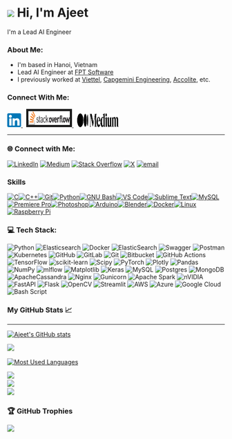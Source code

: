 ![](https://user-images.githubusercontent.com/18350557/176309783-0785949b-9127-417c-8b55-ab5a4333674e.gif) Hi, I'm Ajeet
======================================================================================================================================

I'm a Lead AI Engineer


### About Me:

* I'm based in Hanoi, Vietnam
* Lead AI Engineer at [FPT Software](https://fptsoftware.com/)
* I previously worked at [Viettel](https://viettel.com.vn/en/), [Capgemini Engineering](https://www.capgemini.com/about-us/who-we-are/our-brands/capgemini-engineering/), [Accolite](https://www.bounteous.com/), etc.

### Connect With Me:

<p align="left">
   <a href="https://www.linkedin.com/in/ajeet214/" target="_blank" rel="noreferrer">
      <picture>
         <source media="(prefers-color-scheme: dark)" srcset="https://raw.githubusercontent.com/ajeet214/ajeet214/main/images/linkedin.svg" />
         <source media="(prefers-color-scheme: light)" srcset="https://raw.githubusercontent.com/ajeet214/ajeet214/main/images/linkedin.svg" />
         <img src="https://raw.githubusercontent.com/ajeet214/ajeet214/main/images/linkedin_svg.svg" width="32" height="32" alt="LinkedIn" title="LinkedIn" /> 
      </picture>
   </a>&nbsp;
   <a href="https://stackoverflow.com/users/11179336/ajeet-verma" target="_blank" rel="noreferrer">
      <picture>
         <source media="(prefers-color-scheme: dark)" srcset="https://raw.githubusercontent.com/ajeet214/ajeet214/main/images/logo-stackoverflow.svg" />
         <source media="(prefers-color-scheme: light)" srcset="https://raw.githubusercontent.com/ajeet214/ajeet214/main/images/logo-stackoverflow.svg" />
         <img src="https://raw.githubusercontent.com/ajeet214/ajeet214/main/images/logo-stackoverflow.svg" width="96" height="32" alt="StackOverflow" title="StackOverflow" border="5" /> 
      </picture>
   </a>&nbsp;
   <a href="https://medium.com/@ajeet214" target="_blank" rel="noreferrer">
      <picture>
         <source media="(prefers-color-scheme: dark)" srcset="https://raw.githubusercontent.com/ajeet214/ajeet214/main/images/medium-seeklogo.svg" />
         <source media="(prefers-color-scheme: light)" srcset="https://raw.githubusercontent.com/ajeet214/ajeet214/main/images/medium-seeklogo.svg" />
         <img src="https://raw.githubusercontent.com/ajeet214/ajeet214/main/images/medium-seeklogo.svg" width="96" height="32" alt="Medium.com" title="Medium.com" /> 
      </picture>
   </a>
</p>

---

### 🌐 Connect with Me:
[![LinkedIn](https://img.shields.io/badge/LinkedIn-%230077B5.svg?logo=linkedin&logoColor=white)](https://linkedin.com/in/ajeet214) [![Medium](https://img.shields.io/badge/Medium-12100E?logo=medium&logoColor=white)](https://medium.com/@ajeet214) [![Stack Overflow](https://img.shields.io/badge/-Stackoverflow-FE7A16?logo=stack-overflow&logoColor=white)](https://stackoverflow.com/users/11179336) [![X](https://img.shields.io/badge/X-black.svg?logo=X&logoColor=white)](https://x.com/ajeet214) [![email](https://img.shields.io/badge/Email-D14836?logo=gmail&logoColor=white)](mailto:ajeet214@outlook.com) 

### Skills

<p align="left">
<a href="https://docs.microsoft.com/en-us/cpp/?view=msvc-170" target="_blank" rel="noreferrer"><img src="https://raw.githubusercontent.com/danielcranney/readme-generator/main/public/icons/skills/c-colored.svg" width="36" height="36" alt="C" title="C"/></a><a href="https://docs.microsoft.com/en-us/cpp/?view=msvc-170" target="_blank" rel="noreferrer"><img src="https://raw.githubusercontent.com/danielcranney/readme-generator/main/public/icons/skills/cplusplus-colored.svg" width="36" height="36" alt="C++" title="C++"/></a><a href="https://git-scm.com/" target="_blank" rel="noreferrer"><img src="https://raw.githubusercontent.com/danielcranney/readme-generator/main/public/icons/skills/git-colored.svg" width="36" height="36" alt="Git" title="Git"/></a><a href="https://www.python.org/" target="_blank" rel="noreferrer"><img src="https://raw.githubusercontent.com/danielcranney/readme-generator/main/public/icons/skills/python-colored.svg" width="36" height="36" alt="Python" title="Python"/></a><a href="https://www.gnu.org/software/bash/" target="_blank" rel="noreferrer"><img src="https://raw.githubusercontent.com/danielcranney/readme-generator/main/public/icons/skills/gnubash.svg" width="36" height="36" alt="GNU Bash" title="GNU Bash"/></a><a href="https://code.visualstudio.com/" target="_blank" rel="noreferrer"><img src="https://raw.githubusercontent.com/danielcranney/readme-generator/main/public/icons/skills/visualstudiocode-colored.svg" width="36" height="36" alt="VS Code" title="VS Code"/></a><a href="https://www.sublimetext.com/index2" target="_blank" rel="noreferrer"><img src="https://raw.githubusercontent.com/danielcranney/readme-generator/main/public/icons/skills/sublimetext-colored.svg" width="36" height="36" alt="Sublime Text" title="Sublime Text"/></a><a href="https://www.mysql.com/" target="_blank" rel="noreferrer"><img src="https://raw.githubusercontent.com/danielcranney/readme-generator/main/public/icons/skills/mysql-colored.svg" width="36" height="36" alt="MySQL" title="MySQL"/></a><a href="https://www.adobe.com/uk/products/premiere.html" target="_blank" rel="noreferrer"><img src="https://raw.githubusercontent.com/danielcranney/readme-generator/main/public/icons/skills/premierepro-colored.svg" width="36" height="36" alt="Premiere Pro" title="Premiere Pro"/></a><a href="https://www.adobe.com/uk/products/photoshop.html" target="_blank" rel="noreferrer"><img src="https://raw.githubusercontent.com/danielcranney/readme-generator/main/public/icons/skills/photoshop-colored.svg" width="36" height="36" alt="Photoshop" title="Photoshop"/></a><a href="https://store.arduino.cc/?gclid=Cj0KCQjw2eilBhCCARIsAG0Pf8uueBifykWcsSS4LPESeGQfxGVKJYnzV7bz471XfknQJy_1VINVWM8aAkLtEALw_wcB" target="_blank" rel="noreferrer"><img src="https://raw.githubusercontent.com/danielcranney/readme-generator/main/public/icons/skills/arduino-colored.svg" width="36" height="36" alt="Arduino" title="Arduino"/></a><a href="https://www.blender.org/" target="_blank" rel="noreferrer"><img src="https://raw.githubusercontent.com/danielcranney/readme-generator/main/public/icons/skills/blender-colored.svg" width="36" height="36" alt="Blender" title="Blender"/></a><a href="https://www.docker.com/" target="_blank" rel="noreferrer"><img src="https://raw.githubusercontent.com/danielcranney/readme-generator/main/public/icons/skills/docker-colored.svg" width="36" height="36" alt="Docker" title="Docker"/></a><a href="https://www.linux.org" target="_blank" rel="noreferrer"><img src="https://raw.githubusercontent.com/danielcranney/readme-generator/main/public/icons/skills/linux-colored.svg" width="36" height="36" alt="Linux" title="Linux"/></a><a href="https://www.raspberrypi.org/" target="_blank" rel="noreferrer"><img src="https://raw.githubusercontent.com/danielcranney/readme-generator/main/public/icons/skills/raspberrypi-colored.svg" width="36" height="36" alt="Raspberry Pi" title="Raspberry Pi"/></a>
</p>

### 💻 Tech Stack:
![Python](https://img.shields.io/badge/python-3670A0?style=for-the-badge&logo=python&logoColor=ffdd54) ![Elasticsearch](https://img.shields.io/badge/elasticsearch-%230377CC.svg?style=for-the-badge&logo=elasticsearch&logoColor=white) ![Docker](https://img.shields.io/badge/docker-%230db7ed.svg?style=for-the-badge&logo=docker&logoColor=white) ![ElasticSearch](https://img.shields.io/badge/-ElasticSearch-005571?style=for-the-badge&logo=elasticsearch) ![Swagger](https://img.shields.io/badge/-Swagger-%23Clojure?style=for-the-badge&logo=swagger&logoColor=white) ![Postman](https://img.shields.io/badge/Postman-FF6C37?style=for-the-badge&logo=postman&logoColor=white) ![Kubernetes](https://img.shields.io/badge/kubernetes-%23326ce5.svg?style=for-the-badge&logo=kubernetes&logoColor=white) ![GitHub](https://img.shields.io/badge/github-%23121011.svg?style=for-the-badge&logo=github&logoColor=white) ![GitLab](https://img.shields.io/badge/gitlab-%23181717.svg?style=for-the-badge&logo=gitlab&logoColor=white) ![Git](https://img.shields.io/badge/git-%23F05033.svg?style=for-the-badge&logo=git&logoColor=white) ![Bitbucket](https://img.shields.io/badge/bitbucket-%230047B3.svg?style=for-the-badge&logo=bitbucket&logoColor=white) ![GitHub Actions](https://img.shields.io/badge/github%20actions-%232671E5.svg?style=for-the-badge&logo=githubactions&logoColor=white) ![TensorFlow](https://img.shields.io/badge/TensorFlow-%23FF6F00.svg?style=for-the-badge&logo=TensorFlow&logoColor=white) ![scikit-learn](https://img.shields.io/badge/scikit--learn-%23F7931E.svg?style=for-the-badge&logo=scikit-learn&logoColor=white) ![Scipy](https://img.shields.io/badge/SciPy-%230C55A5.svg?style=for-the-badge&logo=scipy&logoColor=%white) ![PyTorch](https://img.shields.io/badge/PyTorch-%23EE4C2C.svg?style=for-the-badge&logo=PyTorch&logoColor=white) ![Plotly](https://img.shields.io/badge/Plotly-%233F4F75.svg?style=for-the-badge&logo=plotly&logoColor=white) ![Pandas](https://img.shields.io/badge/pandas-%23150458.svg?style=for-the-badge&logo=pandas&logoColor=white) ![NumPy](https://img.shields.io/badge/numpy-%23013243.svg?style=for-the-badge&logo=numpy&logoColor=white) ![mlflow](https://img.shields.io/badge/mlflow-%23d9ead3.svg?style=for-the-badge&logo=numpy&logoColor=blue) ![Matplotlib](https://img.shields.io/badge/Matplotlib-%23ffffff.svg?style=for-the-badge&logo=Matplotlib&logoColor=black) ![Keras](https://img.shields.io/badge/Keras-%23D00000.svg?style=for-the-badge&logo=Keras&logoColor=white) ![MySQL](https://img.shields.io/badge/mysql-4479A1.svg?style=for-the-badge&logo=mysql&logoColor=white) ![Postgres](https://img.shields.io/badge/postgres-%23316192.svg?style=for-the-badge&logo=postgresql&logoColor=white) ![MongoDB](https://img.shields.io/badge/MongoDB-%234ea94b.svg?style=for-the-badge&logo=mongodb&logoColor=white) ![ApacheCassandra](https://img.shields.io/badge/cassandra-%231287B1.svg?style=for-the-badge&logo=apache-cassandra&logoColor=white) ![Nginx](https://img.shields.io/badge/nginx-%23009639.svg?style=for-the-badge&logo=nginx&logoColor=white) ![Gunicorn](https://img.shields.io/badge/gunicorn-%298729.svg?style=for-the-badge&logo=gunicorn&logoColor=white) ![Apache Spark](https://img.shields.io/badge/Apache%20Spark-FDEE21?style=for-the-badge&logo=apachespark&logoColor=black) ![nVIDIA](https://img.shields.io/badge/cuda-000000.svg?style=for-the-badge&logo=nVIDIA&logoColor=green) ![FastAPI](https://img.shields.io/badge/FastAPI-005571?style=for-the-badge&logo=fastapi) ![Flask](https://img.shields.io/badge/flask-%23000.svg?style=for-the-badge&logo=flask&logoColor=white) ![OpenCV](https://img.shields.io/badge/opencv-%23white.svg?style=for-the-badge&logo=opencv&logoColor=white) ![Streamlit](https://img.shields.io/badge/Streamlit-%23FE4B4B.svg?style=for-the-badge&logo=streamlit&logoColor=white) ![AWS](https://img.shields.io/badge/AWS-%23FF9900.svg?style=for-the-badge&logo=amazon-aws&logoColor=white) ![Azure](https://img.shields.io/badge/azure-%230072C6.svg?style=for-the-badge&logo=microsoftazure&logoColor=white) ![Google Cloud](https://img.shields.io/badge/GoogleCloud-%234285F4.svg?style=for-the-badge&logo=google-cloud&logoColor=white) ![Bash Script](https://img.shields.io/badge/bash_script-%23121011.svg?style=for-the-badge&logo=gnu-bash&logoColor=white)

### My GitHub Stats 📈 
---------------------------

<a href="http://www.github.com/ajeet214"><img src="https://github-readme-stats.vercel.app/api?username=ajeet214&show_icons=true&hide=&count_private=true&title_color=0891b2&text_color=ffffff&icon_color=0891b2&bg_color=1c1917&hide_border=true&show_icons=true" alt="Ajeet's GitHub stats" /></a>

<a href="http://www.github.com/ajeet214"><img src="https://github-readme-streak-stats.herokuapp.com/?user=ajeet214&stroke=ffffff&background=1c1917&ring=0891b2&fire=0891b2&currStreakNum=ffffff&currStreakLabel=0891b2&sideNums=ffffff&sideLabels=ffffff&dates=ffffff&hide_border=true" /></a>

<a href="https://github.com/ajeet214" align="left"><img src="https://github-readme-stats.vercel.app/api/top-langs/?username=ajeet214&langs_count=10&title_color=0891b2&text_color=ffffff&icon_color=0891b2&bg_color=1c1917&hide_border=true&locale=en&custom_title=Top%20%Languages" alt="Most Used Languages" /></a>

![](https://github-readme-stats.vercel.app/api?username=ajeet214&theme=catppuccin_latte&hide_border=true&include_all_commits=false&count_private=false)<br/>
![](https://nirzak-streak-stats.vercel.app/?user=ajeet214&theme=catppuccin_latte&hide_border=true)<br/>
![](https://github-readme-stats.vercel.app/api/top-langs/?username=ajeet214&theme=catppuccin_latte&hide_border=true&include_all_commits=false&count_private=false&layout=compact)

### 🏆 GitHub Trophies
![](https://github-profile-trophy.vercel.app/?username=ajeet214&theme=catppuccin_latte&no-frame=false&no-bg=true&margin-w=4)
